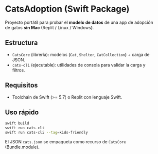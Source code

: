 # CatsAdoption (Swift Package)

Proyecto portátil para probar el **modelo de datos** de una app de adopción de gatos **sin Mac** (Replit / Linux / Windows).

## Estructura
- `CatsCore` (librería): modelos (`Cat`, `Shelter`, `CatCollection`) + carga de JSON.
- `cats-cli` (ejecutable): utilidades de consola para validar la carga y filtros.

## Requisitos
- Toolchain de Swift (>= 5.7) o Replit con lenguaje Swift.

## Uso rápido
```bash
swift build
swift run cats-cli
swift run cats-cli --tag=kids-friendly
```

El JSON `cats.json` se empaqueta como recurso de `CatsCore` (Bundle.module).
